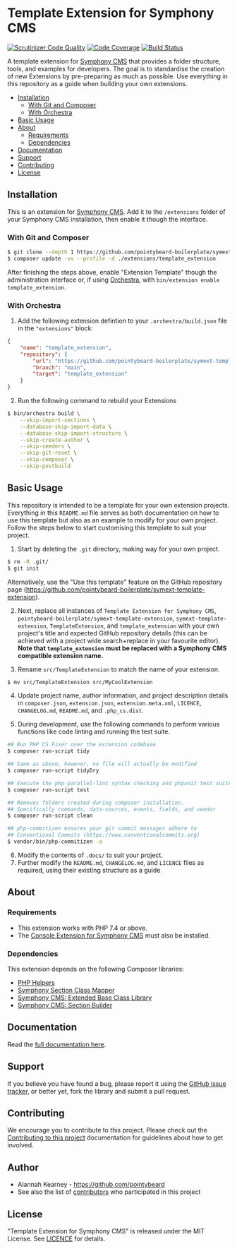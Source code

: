 # Template Extension for Symphony CMS

[![Scrutinizer Code Quality](https://scrutinizer-ci.com/g/pointybeard-boilerplate/symext-template-extension/badges/quality-score.png?b=main)](https://scrutinizer-ci.com/g/pointybeard-boilerplate/symext-template-extension/?branch=main)
[![Code Coverage](https://scrutinizer-ci.com/g/pointybeard-boilerplate/symext-template-extension/badges/coverage.png?b=main)](https://scrutinizer-ci.com/g/pointybeard-boilerplate/symext-template-extension/?branch=main)
[![Build Status](https://scrutinizer-ci.com/g/pointybeard-boilerplate/symext-template-extension/badges/build.png?b=main)](https://scrutinizer-ci.com/g/pointybeard-boilerplate/symext-template-extension/build-status/main)

A template extension for [Symphony CMS][ext-Symphony CMS] that provides a folder structure, tools, and examples for developers. The goal is to standardise the creation of new Extensions by pre-preparing as much as possible. Use everything in this repository as a guide when building your own extensions.

-   [Installation](#installation)
    -   [With Git and Composer](#with-git-and-composer)
    -   [With Orchestra](#with-orchestra)
-   [Basic Usage](#basic-usage)
-   [About](#about)
    -   [Requirements](#dependencies)
    -   [Dependencies](#dependencies)
-   [Documentation](#documentation)
-   [Support](#support)
-   [Contributing](#contributing)
-   [License](#license)

## Installation

This is an extension for [Symphony CMS][ext-Symphony CMS]. Add it to the `/extensions` folder of your Symphony CMS installation, then enable it though the interface.

### With Git and Composer

```bash
$ git clone --depth 1 https://github.com/pointybeard-boilerplate/symext-template-extension.git extensions/template_extension
$ composer update -vv --profile -d ./extensions/template_extension
```
After finishing the steps above, enable "Extension Template" though the administration interface or, if using [Orchestra][ext-Orchestra], with `bin/extension enable template_extension`.

### With Orchestra

1. Add the following extension defintion to your `.orchestra/build.json` file in the `"extensions"` block:

```json
{
    "name": "template_extension",
    "repository": {
        "url": "https://github.com/pointybeard-boilerplate/symext-template-extension.git",
        "branch": "main",
        "target": "template_extension"
    }
}
```

2. Run the following command to rebuild your Extensions

```bash
$ bin/orchestra build \
    --skip-import-sections \
    --database-skip-import-data \
    --database-skip-import-structure \
    --skip-create-author \
    --skip-seeders \
    --skip-git-reset \
    --skip-composer \
    --skip-postbuild
```

## Basic Usage

This repository is intended to be a template for your own extension projects. Everything in this `README.md` file serves as both documentation on how to use this template but also as an example to modify for your own project. Follow the steps below to start customising this template to suit your project.

1.   Start by deleting the `.git` directory, making way for your own project.

```bash
$ rm -R .git/
$ git init
```

Alternatively, use the "Use this template" feature on the GitHub repository page (<https://github.com/pointybeard-boilerplate/symext-template-extension>).

2.   Next, replace all instances of `Template Extension for Symphony CMS`, `pointybeard-boilerplate/symext-template-extension`, `symext-template-extension`, `TemplateExtension`, and `template_extension` with your own project's title and expected GitHub repository details (this can be achieved with a project wide search+replace in your favourite editor). **Note that `template_extension` must be replaced with a Symphony CMS compatible extension name.**

3.   Rename `src/TemplateExtension` to match the name of your extension.

```bash
$ mv src/TemplateExtension src/MyCoolExtension
```

4.   Update project name, author information, and project description details in `composer.json`, `extension.json`, `extension.meta.xml`, `LICENCE`, `CHANGELOG.md`, `README.md`, and `.php_cs.dist`.

5. During development, use the following commands to perform various functions like code linting and running the test suite.

```bash
## Run PHP CS Fixer over the extension codebase
$ composer run-script tidy

## Same as above, however, no file will actually be modified
$ composer run-script tidyDry

## Execute the php-parallel-lint syntax checking and phpunit test suite
$ composer run-script test

## Removes folders created during composer installation.
## Specifically commands, data-sources, events, fields, and vendor
$ composer run-script clean

## php-commitizen ensures your git commit messages adhere to
## Conventional Commits (https://www.conventionalcommits.org)
$ vendor/bin/php-commitizen -a
```

6. Modify the contents of `.docs/` to suit your project.
7. Further modify the `README.md`, `CHANGELOG.md`, and `LICENCE` files as required, using their existing structure as a guide

## About

### Requirements

- This extension works with PHP 7.4 or above.
- The [Console Extension for Symphony CMS][req-console] must also be installed.

### Dependencies

This extension depends on the following Composer libraries:

-   [PHP Helpers][dep-helpers]
-   [Symphony Section Class Mapper][dep-classmapper]
-   [Symphony CMS: Extended Base Class Library][dep-symphony-extended]
-   [Symphony CMS: Section Builder][dep-section-builder]

## Documentation

Read the [full documentation here][ext-docs].

## Support

If you believe you have found a bug, please report it using the [GitHub issue tracker][ext-issues],
or better yet, fork the library and submit a pull request.

## Contributing

We encourage you to contribute to this project. Please check out the [Contributing to this project][doc-CONTRIBUTING] documentation for guidelines about how to get involved.

## Author
-   Alannah Kearney - <https://github.com/pointybeard>
-   See also the list of [contributors][ext-contributor] who participated in this project

## License
"Template Extension for Symphony CMS" is released under the MIT License. See [LICENCE][doc-LICENCE] for details.

[doc-CONTRIBUTING]: https://github.com/pointybeard-boilerplate/symext-template-extension/blob/main/CONTRIBUTING.md
[doc-LICENCE]: http://www.opensource.org/licenses/MIT
[req-console]: https://github.com/pointybeard/console
[dep-helpers]: https://github.com/pointybeard/helpers
[dep-classmapper]: https://github.com/pointybeard/symphony-classmapper
[dep-symphony-extended]: https://github.com/pointybeard/symphony-extended
[dep-section-builder]: https://github.com/pointybeard/symphony-section-builder
[ext-issues]: https://github.com/pointybeard-boilerplate/symext-template-extension/issues
[ext-Symphony CMS]: http://getsymphony.com
[ext-Orchestra]: https://github.com/pointybeard/orchestra
[ext-contributor]: https://github.com/pointybeard-boilerplate/symext-template-extension/contributors
[ext-docs]: https://github.com/pointybeard-boilerplate/symext-template-extension/blob/main/.docs/toc.md
